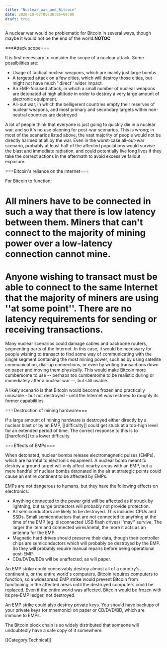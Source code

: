```yaml
---
title: "Nuclear_war_and_Bitcoin"
date: 2020-10-07T00:30:05+09:00
draft: true
---
```


A nuclear war would be problematic for Bitcoin in several ways, though maybe it would not be the end of the world.__NOTOC__

===Attack scope===

It is first necessary to consider the scope of a nuclear attack. Some possibilities are:

* Usage of tactical nuclear weapons, which are mainly just large bombs
* A targeted attack on a few cities, which will destroy those cities, but might not have much ''direct'' wider impact.
* An EMP-focused attack, in which a small number of nuclear weapons are detonated at high altitude in order to destroy a very large amount of electronic equipment.
* All-out war, in which the belligerent countries empty their reserves of nuclear weapons, and most primary and secondary targets within non-neutral countries are destroyed

A lot of people think that everyone is just going to quickly die in a nuclear war, and so it's no use planning for post-war scenarios. This is wrong; in most of the scenarios listed above, the vast majority of people would not be directly harmed at all by the war. Even in the worst-case all-out-war scenario, probably at least half of the affected populations would survive the blast and immediate radiation, and could potentially live long lives if they take the correct actions in the aftermath to avoid excessive fallout exposure.

===Bitcoin's reliance on the Internet===

For Bitcoin to function:

# All miners have to be connected in such a way that there is low latency between them. Miners that can't connect to the majority of mining power over a low-latency connection cannot mine.
# Anyone wishing to transact must be able to connect to the same Internet that the majority of miners are using ''at some point''. There are no latency requirements for sending or receiving transactions.

Many nuclear scenarios could damage cables and backbone routers, segmenting parts of the Internet. In this case, it would be necessary for people wishing to transact to find some way of communicating with the single segment containing the most mining power, such as by using satellite communication, dial-up connections, or even by writing transactions down on paper and moving them physically. This would make Bitcoin more cumbersome to use -- perhaps too cumbersome to be realistic during or immediately after a nuclear war --, but still usable.

A likely scenario is that Bitcoin would become frozen and practically unusable - but not destroyed - until the Internet was restored to roughly its former capabilities.

===Destruction of mining hardware===

If a large amount of mining hardware is destroyed either directly by a nuclear blast or by an EMP, [[difficulty]] could get stuck at a too-high level for an extended period of time. The correct response to this is to [[hardfork]] to a lower difficulty.

===Effects of EMPs===

When detonated, nuclear bombs release electromagnetic pulses (EMPs), which are harmful to electronic equipment. A nuclear bomb meant to destroy a ground target will only affect nearby areas with an EMP, but a mere handful of nuclear bombs detonated in the air at strategic points could cause an entire continent to be affected by EMPs.

EMPs are not dangerous to humans, but they have the following effects on electronics:

* Anything connected to the power grid will be affected as if struck by lightning, but surge protectors will probably not provide protection.
* All semiconductors are likely to be destroyed. This includes CPUs and SSDs. Small semiconductors that are not connected to anything at the time of the EMP (eg. disconnected USB flash drives) ''may'' survive. The larger the item and connected wires/metal, the more it acts as an antenna for the EMP.
* Magnetic hard drives should preserve their data, though their controller chips are semiconductors which will probably be destroyed by the EMP. So they will probably require manual repairs before being operational post-EMP
* CDs/DVDs/BDs will be unaffected, as will paper.
 
An EMP strike could conceivably destroy almost all of a country's, continent's, or the entire world's computers. Bitcoin requires computers to function, so a widespread EMP strike would prevent Bitcoin from functioning in the affected areas until the destroyed computers could be replaced. Even if the entire world was affected, Bitcoin would be frozen with its pre-EMP ledger, not destroyed.

An EMP strike could also destroy private keys. You should have backups of your private keys (or mnemonic) on paper or CD/DVD/BD, which are immune to EMPs.
 
The Bitcoin block chain is so widely distributed that someone will undoubtedly have a safe copy of it somewhere.

[[Category:Technical]]
